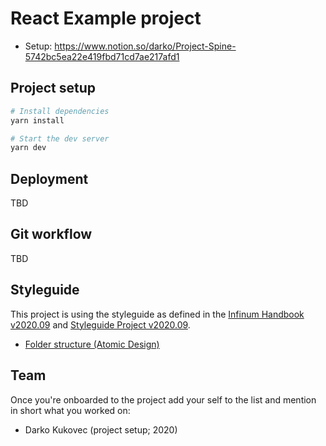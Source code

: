 # React Example project

- Setup: https://www.notion.so/darko/Project-Spine-5742bc5ea22e419fbd71cd7ae217afd1

## Project setup

```bash
# Install dependencies
yarn install

# Start the dev server
yarn dev
```

## Deployment

TBD

## Git workflow

TBD

## Styleguide

This project is using the styleguide as defined in the [Infinum Handbook v2020.09](link_to_tag) and [Styleguide Project v2020.09](link_to_tagged_project).

- [Folder structure (Atomic Design)](./docs/atomic-design.md)

## Team

Once you're onboarded to the project add your self to the list and mention in
short what you worked on:

- Darko Kukovec (project setup; 2020)
